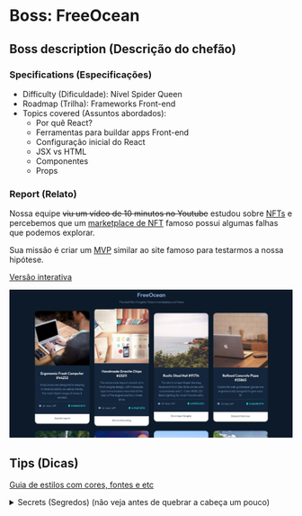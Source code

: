 # Boss: FreeOcean

## Boss description (Descrição do chefão)

### Specifications (Especificações)
  * Difficulty (Dificuldade): Nível Spider Queen
  * Roadmap (Trilha): Frameworks Front-end
  * Topics covered (Assuntos abordados): 
    * Por quê React?
    * Ferramentas para buildar apps Front-end
    * Configuração inicial do React
    * JSX vs HTML
    * Componentes
    * Props

### Report (Relato)

Nossa equipe <del>viu um vídeo de 10 minutos no Youtube</del> estudou sobre <a href="https://en.wikipedia.org/wiki/Non-fungible_token">NFTs</a> e percebemos que um <a href="https://opensea.io">marketplace de NFT</a> famoso possui algumas falhas que podemos explorar.

Sua missão é criar um <a href="https://en.wikipedia.org/wiki/Minimum_viable_product">MVP</a> similar ao site famoso para testarmos a nossa hipótese.

[Versão interativa](https://v4qe9.csb.app/)

![layout do exercício](./design/final-layout.jpeg)

## Tips (Dicas)
[Guia de estilos com cores, fontes e etc](./design/style-guide.md)

<details>
  <summary>
    Secrets (Segredos) (não veja antes de quebrar a cabeça um pouco)
  </summary>
  <ul>
    <li>Você pode colar o código dos SVGs diretamente no seu código, como elementos HTML. Tome cuidado somente com os atributos dos mesmos, talvez no React eles tenham outro nome</li>
    <li>Tente procurar no console por erros. Alguns clássicos: usar <code>class</code> no lugar de <code>className</code></li>; não colocar a prop <code>key</code> em elementos renderizados a partir de uma lista
    <li>Usar <a href="https://developer.mozilla.org/en-US/docs/Web/JavaScript/Reference/Operators/Destructuring_assignment">desestruturação</a> para passar props de objetos é uma maneira mais fácil e polui menos o código</li>
    <li><a href="https://codesandbox.io/s/boss-free-ocean-v4qe9?file=/src/App.js">Link da resolução</a></li>  
  </ul>
</details>
